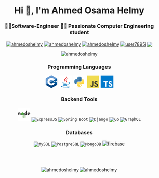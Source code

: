 

<h1 align="center">Hi 👋, I'm Ahmed Osama Helmy</h1>
<h3 align="center">👨‍💻Software-Engineer 👨‍🎓 Passionate Computer Engineering student </h3>

<p align="center">
<a href="https://linkedin.com/in/ahmed-osama-helmy" target="blank"><img align="center" src="https://raw.githubusercontent.com/rahuldkjain/github-profile-readme-generator/master/src/images/icons/Social/linked-in-alt.svg" alt="ahmedoshelmy" height="30" width="40" /></a>
<a href="https://www.hackerrank.com/ahmed_os_helmy" target="blank"><img align="center" src="https://raw.githubusercontent.com/rahuldkjain/github-profile-readme-generator/master/src/images/icons/Social/hackerrank.svg" alt="ahmedoshelmy" height="30" width="40" /></a>
<a href="https://codeforces.com/profile/linguini_" target="blank"><img align="center" src="https://raw.githubusercontent.com/rahuldkjain/github-profile-readme-generator/master/src/images/icons/Social/codeforces.svg" alt="ahmedoshelmy" height="30" width="40" /></a>
<a href="https://www.leetcode.com/ahmedoshelmy" target="blank"><img align="center" src="https://raw.githubusercontent.com/rahuldkjain/github-profile-readme-generator/master/src/images/icons/Social/leet-code.svg" alt="user7895i" height="30" width="40" /></a>
  <a href="mailto:ahmed.osama1982002@gmail.com" target="blank">
<img align="center" height="30" src="https://user-images.githubusercontent.com/56788883/152502680-84c9341e-93cf-4ec9-98a2-e61fd8440eb1.png" draggable="false" /></a>
</p>
<!-- Profile Views -->
<p align="center">
  <img src="https://visitor-badge.laobi.icu/badge?page_id=AhmedOsama198.AhmedOsama198" alt="ahmedoshelmy" />
<!-- src="https://komarev.com/ghpvc/?username=ahmedoshelmy&label=Profile%20views&color=0e75b6&style=flat" alt="ahmedoshelmy"  -->
</p>

<!-- Languages and Tools -->
<div align="center">
  <h3>Programming Languages</h3>

  <code><img height="40" title="C++" src="https://raw.githubusercontent.com/devicons/devicon/master/icons/cplusplus/cplusplus-original.svg"></code>
  <code><img height="40" title="Java" src="https://raw.githubusercontent.com/devicons/devicon/master/icons/java/java-original.svg"></code>
  <code><img height="40" title="Python" src="https://raw.githubusercontent.com/devicons/devicon/master/icons/python/python-original.svg"></code>
  <code><img height="40" title="JavaScript" src="https://raw.githubusercontent.com/devicons/devicon/master/icons/javascript/javascript-original.svg"></code>
  <code><img height="40" title="TypeScript" src="https://raw.githubusercontent.com/devicons/devicon/master/icons/typescript/typescript-original.svg"></code>

  <h3>Backend Tools</h3>
  
  <code><img height="40" title="NodeJs" src="https://raw.githubusercontent.com/devicons/devicon/master/icons/nodejs/nodejs-original-wordmark.svg"></code>
  <code><img height="40" title="ExpressJS" src="https://miro.medium.com/v2/resize:fit:1400/1*i2fRBk3GsYLeUk_Rh7AzHw.png"></code>
  <code><img height="40" title="Spring Boot" src="https://miro.medium.com/v2/resize:fit:700/0*R60lnmJl4hanOBaJ.png"></code>
  <code><img height="40" title="Django" src="https://www.djangoproject.com/m/img/logos/django-logo-negative.png"></code>
  <code><img height="40" title="Go" src="https://golang.org/doc/gopher/gophercolor.png"></code>
  <code><img height="40" title="GraphQL" src="https://graphql.org/img/logo.svg"></code>

  <h3>Databases</h3>
  
  <code><img height="40" title="MySQL" src="https://pbs.twimg.com/profile_images/1255113654049128448/J5Yt92WW_400x400.png"></code>
  <code><img height="40" title="PostgreSQL" src="https://upload.wikimedia.org/wikipedia/commons/thumb/2/29/Postgresql_elephant.svg/1200px-Postgresql_elephant.svg.png"></code>
<code><img height="40" title="MongoDB" src="https://www.vectorlogo.zone/logos/mongodb/mongodb-ar21.svg"></code>
  <a href="https://firebase.google.com/" target="_blank" rel="noreferrer"><img src="https://www.vectorlogo.zone/logos/firebase/firebase-icon.svg" alt="firebase" width="40" height="40"/></a>
</div>


<br/><br/>
<p align="center">
  <img align="center" src="https://github-readme-stats.vercel.app/api?username=ahmedoshelmy&theme=algolia&show_icons=true&locale=en" alt="ahmedoshelmy" />
  <img align="center" src="http://github-readme-streak-stats.herokuapp.com?user=ahmedoshelmy&theme=algolia&date_format=M%20j%5B%2C%20Y%5D" alt="ahmedoshelmy" />
</p>

